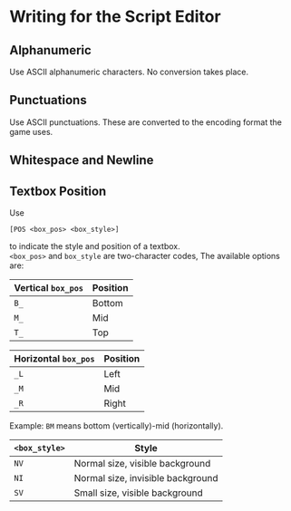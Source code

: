 # Writing for the Script Editor

## Alphanumeric
Use ASCII alphanumeric characters. No conversion takes place.

## Punctuations
Use ASCII punctuations. These are converted to the encoding format the game uses.

## Whitespace and Newline

## Textbox Position
Use
```
[POS <box_pos> <box_style>]
```
to indicate the style and position of a textbox.  
`<box_pos>` and `box_style` are two-character codes, The available options are:

| Vertical `box_pos` | Position |
| ------------------ | -------- |
| `B_`               | Bottom   |
| `M_`               | Mid      | 
| `T_`               | Top      |

| Horizontal `box_pos` | Position |
| -------------------- | -------- |
| `_L`                 | Left     |
| `_M`                 | Mid      | 
| `_R`                 | Right    |

Example: `BM` means bottom (vertically)-mid (horizontally).

| `<box_style>` | Style                             |
| ------------- | --------------------------------- |
| `NV`          | Normal size, visible background   |
| `NI`          | Normal size, invisible background |
| `SV`          | Small size, visible background    |
